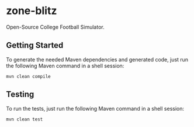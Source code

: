 # zone-blitz

Open-Source College Football Simulator.

## Getting Started

To generate the needed Maven dependencies and generated code, just run the following
Maven command in a shell session:

```shell script
mvn clean compile
```

## Testing

To run the tests, just run the following Maven command in a shell session:

```shell script
mvn clean test
```

